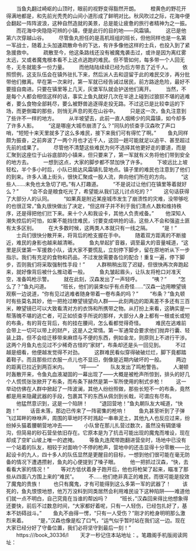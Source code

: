 　　当鱼丸翻过崎岖的山顶时，眼前的视野变得豁然开朗。
　　橙黄色的野花开得满地都是，和先前光秃秃的山间小道形成了鲜明对比。秋风吹过之际，花海中便会翻起一阵阵波浪，这种自然造就的美景，总是能让疲惫的旅行者精神为之一振。
　　而花海中央隐隐可辨的小镇，便是此行的目的地——风霜镇。
　　这已是他第六次穿越山谷。
　　尽管鱼丸担任的是高机班组的班长，但他同样也是一名第一军战士，随着上头加速疏散命令的下达，有许多像他这样的士兵，也投入到了紧急援救中。
　　疏散至今，他这条路线还没有被魔鬼袭击过，或许是因为离红雾太远，又或者魔鬼根本看不上这点逃跑的难民。但不管如何，每多带一个人回无冬，无冬就能多一份力量。
　　而他陆陆续续已经为后方带去了近千人。
　　依照惯例，这支队伍会在镇外驻扎下来，然后派人去和逗留于此的难民交涉，再分批带他们撤离。早在第一次来时，第一军就已经告诫过居民，前方路途危险，最好不要擅自南进。只要在镇里等上几天，灰堡军队就会护送他们离开。
　　当然，不是每个人都会相信这样的话，事实上鱼丸就好几次在半途上碰到过狼狈不堪的逃难者，要么食物全部耗尽，要么被野兽追逐得走投无路。不过这已是比较幸运的下场，而更倒霉的那些，则悄无声息的死在山谷中。
　　只是这一次，鱼丸注意到了些许不一样的地方。
　　从半坡望去，此前一直人烟稀少的风霜镇，如今却多了许多人影。
　　“这是哪座大城市崩溃了么？”同队的侦查手汉森吹了声口哨，“短短十来天里就多了这么多难民，接下来我们可有得忙了啊。”
　　鱼丸同样颇为振奋，之前奔波了一两个月也才近千人，这回一趟可能就足以追平、甚至超过先前的成果了。
　　尽管他不清楚这些难民为何不选择其他更好走的要道，而是汇聚到这座位于山谷底部的小镇来，但只要来了，第一军就有义务将他们带到安全的地方去。
　　一想到这点，大家的脚步都不禁加快了许多。
　　下坡远比上坡轻松，半个多小时后，小队已抵达风霜镇扎营地点。镇子里的难民也注意到了他们的到来。许多人涌上街头，很快汇聚成一股人流，奔向他们所在的方向。
　　“这些人……未免也太急切了吧。”有人打趣道。
　　“不是说过让他们在镇里等着就好么？”
　　“会不会是粮食吃光了，希望能从我们这儿讨点吃的？”
　　这句话获得了大部分人的认同。
　　“如果真是附近某座城市发生了崩溃性的灾难，没带够吃的也很正常，”鱼丸很快做出了决定，“但这样子并不利于我们清点人数和维持秩序，还是得把他们拦下来。来十个人和我设卡，其他人负责戒备。”
　　他深知人潮失控后的可怕，如果不能挡住难民，讨要变成哄抢的话，这些人不会和强盗土匪有太多区别。
　　在大多数时候，这两类人本就只有一线之隔。
　　“是！”
　　士兵们很快分散开来，将背后的枪支握在手中。
　　随着双方距离的不断接近，难民的身影也越来越清晰。
　　鱼丸举起扩音器，调至最大的音量喊道，“这里是灰堡第一军援救小队，请大家不要慌乱，立刻停下脚步，留在原地听从下一步指示。我们有充足的食物和药品，不过发放需要各位的配合！重复一遍，停下脚步，否则我们将采取强制性手段！”
　　人群稍稍出现了迟疑，但很快再次奔跑起来，就好像背后被什么推动着一般。
　　鱼丸皱起眉头，让队友将枪口对准天空，准备鸣枪示警。
　　就在此刻，汉森发出了一声轻呼。
　　“咦？”
　　“怎么了？”鱼丸问道。
　　“班长，他们的装束似乎有点奇怪……”汉森一边用瞭望镜观察一边说道，“你有见过逃难者随身带着一卷布条的吗？”
　　“布条？”鱼丸顿时有些莫名其妙，他一把抢过瞭望镜望向人群——此刻两边的距离差不多还有三百米，瞭望镜已可以大致看清对方的衣饰和所携带之物。从打扮上来看，这确实是一帮落魄不堪的逃亡者，可正如侦查手所说的那样，大部分人身上都有一根或长或短的布条，有的背在背后，有的挂在腰间，怎么看都觉得奇怪。
　　难民在逃难前会带上一切可以带上的财产，这是人之常情。第一军通常会要求他们抛弃行囊、轻装上路，但不会给迁移带来麻烦与不便的东西，例如金龙，则原则上不进行干涉。这两个月鱼丸也见过不少稀奇古怪的“家财”，布条却还是头一回见到。
　　不过越是细看，他便越发觉得不对劲。
　　这群难民看似穿得破破烂烂，脚下竟都踏着鞋子。而且那些烂衣服一点儿也不显旧，倒像是近期内破坏的一般。
　　两边的距离已拉近到两百米内。
　　“呯——”
　　队友发出了鸣枪警告。
　　人潮顿时轰散开来，令鱼丸血液凝固的一幕出现了——大概是被枪声所惊到，排头的好几个人慌慌张张掀开了布条，而布条下赫然是第一军所使用的制式步枪！
　　这一举动仿佛在人群中掀起了一阵波澜，其他人纷纷照做，那些长短不一的布条，竟然都是用来隐藏武器的手段，包裹其下的东西从佩剑到长戟，可谓应有尽有。
　　他猛然意识到，这是一个陷阱！
　　“退回营地！”鱼丸朝队友大喊道，“快跑！”
　　话音未落，那边已传来了一阵密集的枪响！
　　鱼丸甚至听到了子弹飞过耳畔的咻咻声，周围的草地时不时溅起一串串泥土，其他九人也反应过来，纷纷掉头猫着腰朝营地冲去——
　　小队曾在那儿扎营过数次，虽然没有碉堡壕沟，但简易的砂石营垒依旧存在。它原本是为了抗击可能出现的魔鬼而堆设，现在却成了空旷山坡上唯一的遮掩。
　　等鱼丸连爬带跑翻进营垒时，场地中已没有一个站着的队友，相较于对面响个不停的枪声，营地中的还击显得十分零散——比起设卡的九人，四十多人的队伍显然是更醒目的目标，一想到他们很可能在毫无防备的情况下遭遇攒射，鱼丸的心便提到了嗓子眼。
　　他一把抓过汉森，“快，去看看大家的情况！”
　　等对方低伏着身子跑开后，他也将枪架了起来，瞄准了那些从四面八方围上来的“难民”。
　　不……他们绝非真正的难民，而很可能是投效了魔鬼的贵族！
　　也只有魔鬼，才有可能得到这么多第一军的武器了！
　　该死的，鱼丸恨恨地想，他万万没料到同类居然会利用难民设下这种陷阱——难道他们就一点不明白，自己究竟在当谁的帮凶吗？
　　“班长，”汉森回来得比他想象得还要快，前后不过数息时间，“大家都好着呢，只有一人轻伤，已经包扎好了，基本不妨碍战斗。”
　　鱼丸不由得一愣，“只有一人受伤？”刚才的枪身明明那么激烈来着。
　　“是，”汉森也像是松了口气，“运气似乎暂时站在我们这一边。现在大家已经分好了守备位置，我们必将坚守到最后一刻！”
　　https:///book_30336/l
　　天才一秒记住本站地址：。笔趣阁手机版阅读网址：